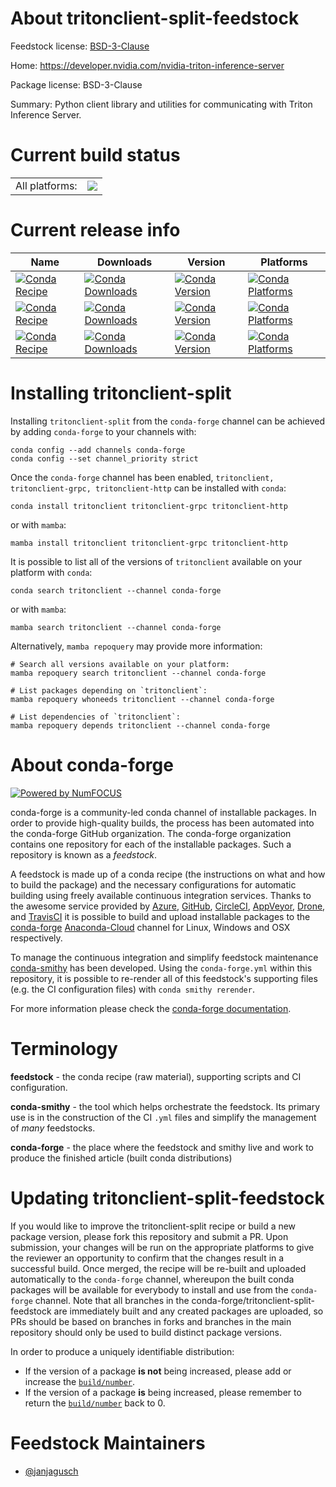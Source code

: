 About tritonclient-split-feedstock
==================================

Feedstock license: [BSD-3-Clause](https://github.com/conda-forge/tritonclient-split-feedstock/blob/main/LICENSE.txt)

Home: https://developer.nvidia.com/nvidia-triton-inference-server

Package license: BSD-3-Clause

Summary: Python client library and utilities for communicating with Triton Inference Server.

Current build status
====================


<table><tr><td>All platforms:</td>
    <td>
      <a href="https://dev.azure.com/conda-forge/feedstock-builds/_build/latest?definitionId=17709&branchName=main">
        <img src="https://dev.azure.com/conda-forge/feedstock-builds/_apis/build/status/tritonclient-split-feedstock?branchName=main">
      </a>
    </td>
  </tr>
</table>

Current release info
====================

| Name | Downloads | Version | Platforms |
| --- | --- | --- | --- |
| [![Conda Recipe](https://img.shields.io/badge/recipe-tritonclient-green.svg)](https://anaconda.org/conda-forge/tritonclient) | [![Conda Downloads](https://img.shields.io/conda/dn/conda-forge/tritonclient.svg)](https://anaconda.org/conda-forge/tritonclient) | [![Conda Version](https://img.shields.io/conda/vn/conda-forge/tritonclient.svg)](https://anaconda.org/conda-forge/tritonclient) | [![Conda Platforms](https://img.shields.io/conda/pn/conda-forge/tritonclient.svg)](https://anaconda.org/conda-forge/tritonclient) |
| [![Conda Recipe](https://img.shields.io/badge/recipe-tritonclient--grpc-green.svg)](https://anaconda.org/conda-forge/tritonclient-grpc) | [![Conda Downloads](https://img.shields.io/conda/dn/conda-forge/tritonclient-grpc.svg)](https://anaconda.org/conda-forge/tritonclient-grpc) | [![Conda Version](https://img.shields.io/conda/vn/conda-forge/tritonclient-grpc.svg)](https://anaconda.org/conda-forge/tritonclient-grpc) | [![Conda Platforms](https://img.shields.io/conda/pn/conda-forge/tritonclient-grpc.svg)](https://anaconda.org/conda-forge/tritonclient-grpc) |
| [![Conda Recipe](https://img.shields.io/badge/recipe-tritonclient--http-green.svg)](https://anaconda.org/conda-forge/tritonclient-http) | [![Conda Downloads](https://img.shields.io/conda/dn/conda-forge/tritonclient-http.svg)](https://anaconda.org/conda-forge/tritonclient-http) | [![Conda Version](https://img.shields.io/conda/vn/conda-forge/tritonclient-http.svg)](https://anaconda.org/conda-forge/tritonclient-http) | [![Conda Platforms](https://img.shields.io/conda/pn/conda-forge/tritonclient-http.svg)](https://anaconda.org/conda-forge/tritonclient-http) |

Installing tritonclient-split
=============================

Installing `tritonclient-split` from the `conda-forge` channel can be achieved by adding `conda-forge` to your channels with:

```
conda config --add channels conda-forge
conda config --set channel_priority strict
```

Once the `conda-forge` channel has been enabled, `tritonclient, tritonclient-grpc, tritonclient-http` can be installed with `conda`:

```
conda install tritonclient tritonclient-grpc tritonclient-http
```

or with `mamba`:

```
mamba install tritonclient tritonclient-grpc tritonclient-http
```

It is possible to list all of the versions of `tritonclient` available on your platform with `conda`:

```
conda search tritonclient --channel conda-forge
```

or with `mamba`:

```
mamba search tritonclient --channel conda-forge
```

Alternatively, `mamba repoquery` may provide more information:

```
# Search all versions available on your platform:
mamba repoquery search tritonclient --channel conda-forge

# List packages depending on `tritonclient`:
mamba repoquery whoneeds tritonclient --channel conda-forge

# List dependencies of `tritonclient`:
mamba repoquery depends tritonclient --channel conda-forge
```


About conda-forge
=================

[![Powered by
NumFOCUS](https://img.shields.io/badge/powered%20by-NumFOCUS-orange.svg?style=flat&colorA=E1523D&colorB=007D8A)](https://numfocus.org)

conda-forge is a community-led conda channel of installable packages.
In order to provide high-quality builds, the process has been automated into the
conda-forge GitHub organization. The conda-forge organization contains one repository
for each of the installable packages. Such a repository is known as a *feedstock*.

A feedstock is made up of a conda recipe (the instructions on what and how to build
the package) and the necessary configurations for automatic building using freely
available continuous integration services. Thanks to the awesome service provided by
[Azure](https://azure.microsoft.com/en-us/services/devops/), [GitHub](https://github.com/),
[CircleCI](https://circleci.com/), [AppVeyor](https://www.appveyor.com/),
[Drone](https://cloud.drone.io/welcome), and [TravisCI](https://travis-ci.com/)
it is possible to build and upload installable packages to the
[conda-forge](https://anaconda.org/conda-forge) [Anaconda-Cloud](https://anaconda.org/)
channel for Linux, Windows and OSX respectively.

To manage the continuous integration and simplify feedstock maintenance
[conda-smithy](https://github.com/conda-forge/conda-smithy) has been developed.
Using the ``conda-forge.yml`` within this repository, it is possible to re-render all of
this feedstock's supporting files (e.g. the CI configuration files) with ``conda smithy rerender``.

For more information please check the [conda-forge documentation](https://conda-forge.org/docs/).

Terminology
===========

**feedstock** - the conda recipe (raw material), supporting scripts and CI configuration.

**conda-smithy** - the tool which helps orchestrate the feedstock.
                   Its primary use is in the construction of the CI ``.yml`` files
                   and simplify the management of *many* feedstocks.

**conda-forge** - the place where the feedstock and smithy live and work to
                  produce the finished article (built conda distributions)


Updating tritonclient-split-feedstock
=====================================

If you would like to improve the tritonclient-split recipe or build a new
package version, please fork this repository and submit a PR. Upon submission,
your changes will be run on the appropriate platforms to give the reviewer an
opportunity to confirm that the changes result in a successful build. Once
merged, the recipe will be re-built and uploaded automatically to the
`conda-forge` channel, whereupon the built conda packages will be available for
everybody to install and use from the `conda-forge` channel.
Note that all branches in the conda-forge/tritonclient-split-feedstock are
immediately built and any created packages are uploaded, so PRs should be based
on branches in forks and branches in the main repository should only be used to
build distinct package versions.

In order to produce a uniquely identifiable distribution:
 * If the version of a package **is not** being increased, please add or increase
   the [``build/number``](https://docs.conda.io/projects/conda-build/en/latest/resources/define-metadata.html#build-number-and-string).
 * If the version of a package **is** being increased, please remember to return
   the [``build/number``](https://docs.conda.io/projects/conda-build/en/latest/resources/define-metadata.html#build-number-and-string)
   back to 0.

Feedstock Maintainers
=====================

* [@janjagusch](https://github.com/janjagusch/)

